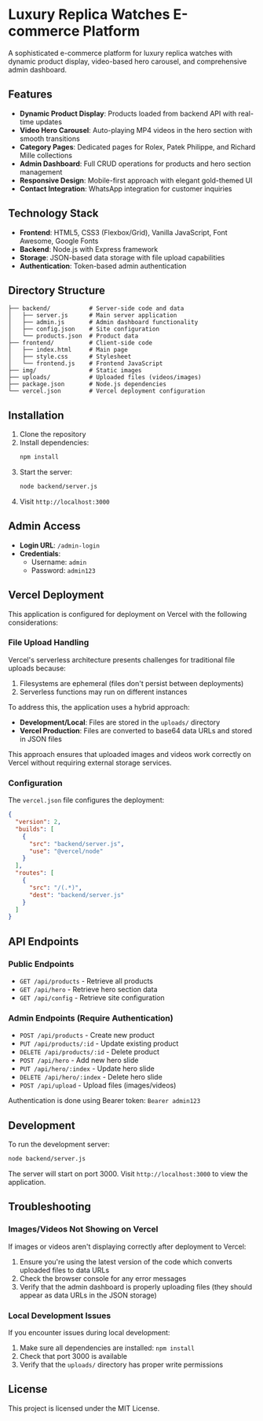 # Luxury Replica Watches E-commerce Platform

A sophisticated e-commerce platform for luxury replica watches with dynamic product display, video-based hero carousel, and comprehensive admin dashboard.

## Features

- **Dynamic Product Display**: Products loaded from backend API with real-time updates
- **Video Hero Carousel**: Auto-playing MP4 videos in the hero section with smooth transitions
- **Category Pages**: Dedicated pages for Rolex, Patek Philippe, and Richard Mille collections
- **Admin Dashboard**: Full CRUD operations for products and hero section management
- **Responsive Design**: Mobile-first approach with elegant gold-themed UI
- **Contact Integration**: WhatsApp integration for customer inquiries

## Technology Stack

- **Frontend**: HTML5, CSS3 (Flexbox/Grid), Vanilla JavaScript, Font Awesome, Google Fonts
- **Backend**: Node.js with Express framework
- **Storage**: JSON-based data storage with file upload capabilities
- **Authentication**: Token-based admin authentication

## Directory Structure

```
├── backend/           # Server-side code and data
│   ├── server.js      # Main server application
│   ├── admin.js       # Admin dashboard functionality
│   ├── config.json    # Site configuration
│   └── products.json  # Product data
├── frontend/          # Client-side code
│   ├── index.html     # Main page
│   ├── style.css      # Stylesheet
│   └── frontend.js    # Frontend JavaScript
├── img/               # Static images
├── uploads/           # Uploaded files (videos/images)
├── package.json       # Node.js dependencies
└── vercel.json        # Vercel deployment configuration
```

## Installation

1. Clone the repository
2. Install dependencies:
   ```bash
   npm install
   ```
3. Start the server:
   ```bash
   node backend/server.js
   ```
4. Visit `http://localhost:3000`

## Admin Access

- **Login URL**: `/admin-login`
- **Credentials**:
  - Username: `admin`
  - Password: `admin123`

## Vercel Deployment

This application is configured for deployment on Vercel with the following considerations:

### File Upload Handling

Vercel's serverless architecture presents challenges for traditional file uploads because:

1. Filesystems are ephemeral (files don't persist between deployments)
2. Serverless functions may run on different instances

To address this, the application uses a hybrid approach:

- **Development/Local**: Files are stored in the `uploads/` directory
- **Vercel Production**: Files are converted to base64 data URLs and stored in JSON files

This approach ensures that uploaded images and videos work correctly on Vercel without requiring external storage services.

### Configuration

The `vercel.json` file configures the deployment:

```json
{
  "version": 2,
  "builds": [
    {
      "src": "backend/server.js",
      "use": "@vercel/node"
    }
  ],
  "routes": [
    {
      "src": "/(.*)",
      "dest": "backend/server.js"
    }
  ]
}
```

## API Endpoints

### Public Endpoints

- `GET /api/products` - Retrieve all products
- `GET /api/hero` - Retrieve hero section data
- `GET /api/config` - Retrieve site configuration

### Admin Endpoints (Require Authentication)

- `POST /api/products` - Create new product
- `PUT /api/products/:id` - Update existing product
- `DELETE /api/products/:id` - Delete product
- `POST /api/hero` - Add new hero slide
- `PUT /api/hero/:index` - Update hero slide
- `DELETE /api/hero/:index` - Delete hero slide
- `POST /api/upload` - Upload files (images/videos)

Authentication is done using Bearer token: `Bearer admin123`

## Development

To run the development server:

```bash
node backend/server.js
```

The server will start on port 3000. Visit `http://localhost:3000` to view the application.

## Troubleshooting

### Images/Videos Not Showing on Vercel

If images or videos aren't displaying correctly after deployment to Vercel:

1. Ensure you're using the latest version of the code which converts uploaded files to data URLs
2. Check the browser console for any error messages
3. Verify that the admin dashboard is properly uploading files (they should appear as data URLs in the JSON storage)

### Local Development Issues

If you encounter issues during local development:

1. Make sure all dependencies are installed: `npm install`
2. Check that port 3000 is available
3. Verify that the `uploads/` directory has proper write permissions

## License

This project is licensed under the MIT License.
